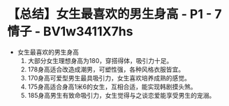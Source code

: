 # 【总结】女生最喜欢的男生身高 - P1 - 7情子 - BV1w3411X7hs

-   女生最喜欢的男生身高
    1.  大部分女生理想身高为180，穿搭得体，吸引力十足。
    2.  178身高适合改造成潮男，可塑性强，各种风格衣服皆宜。
    3.  170身高可爱型男生最具吸引力，女生喜欢培养成熟的感觉。
    4.  175身高适合身高1米6的女生，互相合适，能实现韩剧摸头煞。
    5.  185身高男生有致命吸引力，女生觉得与之谈恋爱能享受男生的宠溺。